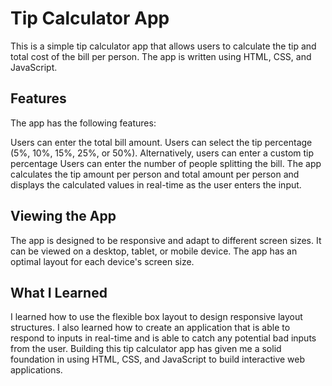 # Tip Calculator App

This is a simple tip calculator app that allows users to calculate the tip and total cost of the bill per person. The app is written using HTML, CSS, and JavaScript.

## Features

The app has the following features:

Users can enter the total bill amount.
Users can select the tip percentage (5%, 10%, 15%, 25%, or 50%).
Alternatively, users can enter a custom tip percentage
Users can enter the number of people splitting the bill.
The app calculates the tip amount per person and total amount per person and displays the calculated values in real-time as the user enters the input.

## Viewing the App

The app is designed to be responsive and adapt to different screen sizes. It can be viewed on a desktop, tablet, or mobile device.
The app has an optimal layout for each device's screen size.

## What I Learned

I learned how to use the flexible box layout to design responsive layout structures.
I also learned how to create an application that is able to respond to inputs in real-time and is able to catch any potential bad inputs from the user.
Building this tip calculator app has given me a solid foundation in using HTML, CSS, and JavaScript to build interactive web applications.
